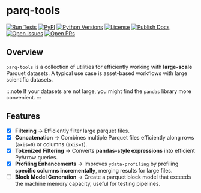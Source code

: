# parq-tools
[![Run Tests](https://github.com/Elphick/parq-tools/actions/workflows/build_and_test.yml/badge.svg?branch=main)](https://github.com/Elphick/parq-tools/actions/workflows/build_and_test.yml)
[![PyPI](https://img.shields.io/pypi/v/parq-tools.svg?logo=python&logoColor=white)](https://pypi.org/project/parq-tools/)
[![Python Versions](https://img.shields.io/pypi/pyversions/parq-tools.svg)](https://pypi.org/project/parq-tools/)
[![License](https://img.shields.io/github/license/Elphick/parq-tools.svg?logo=apache&logoColor=white)](https://pypi.org/project/parq-tools/)
[![Publish Docs](https://github.com/Elphick/parq-tools/actions/workflows/docs_to_gh_pages.yml/badge.svg?branch=main)](https://github.com/Elphick/parq-tools/actions/workflows/docs_to_gh_pages.yml)
[![Open Issues](https://img.shields.io/github/issues/Elphick/parq-tools.svg)](https://github.com/Elphick/parq-tools/issues)
[![Open PRs](https://img.shields.io/github/issues-pr/Elphick/parq-tools.svg)](https://github.com/Elphick/parq-tools/pulls)


## Overview
`parq-tools` is a collection of utilities for efficiently working with **large-scale** Parquet datasets.
A typical use case is asset-based workflows with large scientific datasets.

:::note
If your datasets are not large, you might find the `pandas` library more convenient.
:::

## Features
- [x] **Filtering** → Efficiently filter large parquet files.
- [x] **Concatenation** → Combines multiple Parquet files efficiently along rows (`axis=0`) or columns (`axis=1`).
- [x] **Tokenized Filtering** → Converts **pandas-style expressions** into efficient PyArrow queries.
- [x] **Profiling Enhancements** → Improves `ydata-profiling` by profiling **specific columns incrementally**, merging results for large files.
- [ ] **Block Model Generation** → Create a parquet block model that exceeds the machine memory capacity, useful for testing pipelines.
